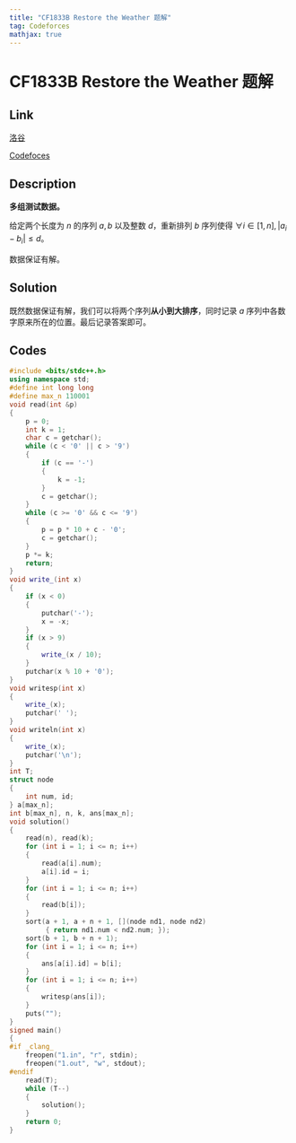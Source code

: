 ```yaml
---
title: "CF1833B Restore the Weather 题解"
tag: Codeforces
mathjax: true
---
```


# CF1833B Restore the Weather 题解

## Link

[洛谷](https://www.luogu.com.cn/problem/CF1833B)

[Codefoces](https://codeforces.com/contest/1833/problem/B)

## Description

**多组测试数据。**

给定两个长度为 $n$ 的序列 $a,b$ 以及整数 $d$，重新排列 $b$ 序列使得 $\forall i \in [1,n], | a_{i} - b_{i} |  \leq d$。

数据保证有解。

## Solution

既然数据保证有解，我们可以将两个序列**从小到大排序**，同时记录 $a$ 序列中各数字原来所在的位置。最后记录答案即可。

## Codes

```cpp
#include <bits/stdc++.h>
using namespace std;
#define int long long
#define max_n 110001
void read(int &p)
{
    p = 0;
    int k = 1;
    char c = getchar();
    while (c < '0' || c > '9')
    {
        if (c == '-')
        {
            k = -1;
        }
        c = getchar();
    }
    while (c >= '0' && c <= '9')
    {
        p = p * 10 + c - '0';
        c = getchar();
    }
    p *= k;
    return;
}
void write_(int x)
{
    if (x < 0)
    {
        putchar('-');
        x = -x;
    }
    if (x > 9)
    {
        write_(x / 10);
    }
    putchar(x % 10 + '0');
}
void writesp(int x)
{
    write_(x);
    putchar(' ');
}
void writeln(int x)
{
    write_(x);
    putchar('\n');
}
int T;
struct node
{
    int num, id;
} a[max_n];
int b[max_n], n, k, ans[max_n];
void solution()
{
    read(n), read(k);
    for (int i = 1; i <= n; i++)
    {
        read(a[i].num);
        a[i].id = i;
    }
    for (int i = 1; i <= n; i++)
    {
        read(b[i]);
    }
    sort(a + 1, a + n + 1, [](node nd1, node nd2)
         { return nd1.num < nd2.num; });
    sort(b + 1, b + n + 1);
    for (int i = 1; i <= n; i++)
    {
        ans[a[i].id] = b[i];
    }
    for (int i = 1; i <= n; i++)
    {
        writesp(ans[i]);
    }
    puts("");
}
signed main()
{
#if _clang_
    freopen("1.in", "r", stdin);
    freopen("1.out", "w", stdout);
#endif
    read(T);
    while (T--)
    {
        solution();
    }
    return 0;
}
```
